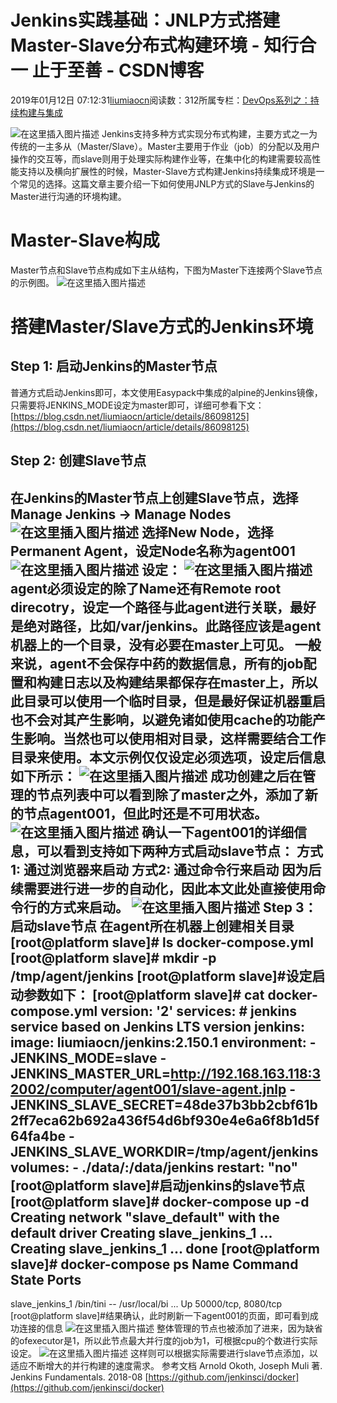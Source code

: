 
# Jenkins实践基础：JNLP方式搭建Master-Slave分布式构建环境 - 知行合一 止于至善 - CSDN博客

2019年01月12日 07:12:31[liumiaocn](https://me.csdn.net/liumiaocn)阅读数：312所属专栏：[DevOps系列之：持续构建与集成](https://blog.csdn.net/column/details/27057.html)



![在这里插入图片描述](https://img-blog.csdn.net/20160809065608330)
Jenkins支持多种方式实现分布式构建，主要方式之一为传统的一主多从（Master/Slave）。Master主要用于作业（job）的分配以及用户操作的交互等，而slave则用于处理实际构建作业等，在集中化的构建需要较高性能支持以及横向扩展性的时候，Master-Slave方式构建Jenkins持续集成环境是一个常见的选择。这篇文章主要介绍一下如何使用JNLP方式的Slave与Jenkins的Master进行沟通的环境构建。
[
](https://img-blog.csdn.net/20160809065608330)
# Master-Slave构成
[
](https://img-blog.csdn.net/20160809065608330)Master节点和Slave节点构成如下主从结构，下图为Master下连接两个Slave节点的示例图。
![在这里插入图片描述](https://img-blog.csdnimg.cn/20190109194001253.png?x-oss-process=image/watermark,type_ZmFuZ3poZW5naGVpdGk,shadow_10,text_aHR0cHM6Ly9ibG9nLmNzZG4ubmV0L2xpdW1pYW9jbg==,size_16,color_FFFFFF,t_70)
# 搭建Master/Slave方式的Jenkins环境
## Step 1: 启动Jenkins的Master节点
普通方式启动Jenkins即可，本文使用Easypack中集成的alpine的Jenkins镜像，只需要将JENKINS_MODE设定为master即可，详细可参看下文：
[https://blog.csdn.net/liumiaocn/article/details/86098125](https://blog.csdn.net/liumiaocn/article/details/86098125)
## Step 2: 创建Slave节点
在Jenkins的Master节点上创建Slave节点，选择Manage Jenkins -> Manage Nodes
![在这里插入图片描述](https://img-blog.csdnimg.cn/20190109195512794.png?x-oss-process=image/watermark,type_ZmFuZ3poZW5naGVpdGk,shadow_10,text_aHR0cHM6Ly9ibG9nLmNzZG4ubmV0L2xpdW1pYW9jbg==,size_16,color_FFFFFF,t_70)
选择New Node，选择Permanent Agent，设定Node名称为agent001
![在这里插入图片描述](https://img-blog.csdnimg.cn/20190109195631693.png?x-oss-process=image/watermark,type_ZmFuZ3poZW5naGVpdGk,shadow_10,text_aHR0cHM6Ly9ibG9nLmNzZG4ubmV0L2xpdW1pYW9jbg==,size_16,color_FFFFFF,t_70)
设定：
![在这里插入图片描述](https://img-blog.csdnimg.cn/20190112064516670.png?x-oss-process=image/watermark,type_ZmFuZ3poZW5naGVpdGk,shadow_10,text_aHR0cHM6Ly9ibG9nLmNzZG4ubmV0L2xpdW1pYW9jbg==,size_16,color_FFFFFF,t_70)
agent必须设定的除了Name还有Remote root direcotry，设定一个路径与此agent进行关联，最好是绝对路径，比如/var/jenkins。此路径应该是agent机器上的一个目录，没有必要在master上可见。
一般来说，agent不会保存中药的数据信息，所有的job配置和构建日志以及构建结果都保存在master上，所以此目录可以使用一个临时目录，但是最好保证机器重启也不会对其产生影响，以避免诸如使用cache的功能产生影响。当然也可以使用相对目录，这样需要结合工作目录来使用。本文示例仅仅设定必须选项，设定后信息如下所示：
![在这里插入图片描述](https://img-blog.csdnimg.cn/20190112065337928.png?x-oss-process=image/watermark,type_ZmFuZ3poZW5naGVpdGk,shadow_10,text_aHR0cHM6Ly9ibG9nLmNzZG4ubmV0L2xpdW1pYW9jbg==,size_16,color_FFFFFF,t_70)
成功创建之后在管理的节点列表中可以看到除了master之外，添加了新的节点agent001，但此时还是不可用状态。
![在这里插入图片描述](https://img-blog.csdnimg.cn/20190112065454284.png?x-oss-process=image/watermark,type_ZmFuZ3poZW5naGVpdGk,shadow_10,text_aHR0cHM6Ly9ibG9nLmNzZG4ubmV0L2xpdW1pYW9jbg==,size_16,color_FFFFFF,t_70)
确认一下agent001的详细信息，可以看到支持如下两种方式启动slave节点：
[
](https://img-blog.csdnimg.cn/20190112065454284.png?x-oss-process=image/watermark,type_ZmFuZ3poZW5naGVpdGk,shadow_10,text_aHR0cHM6Ly9ibG9nLmNzZG4ubmV0L2xpdW1pYW9jbg==,size_16,color_FFFFFF,t_70)方式1: 通过浏览器来启动
方式2: 通过命令行来启动
因为后续需要进行进一步的自动化，因此本文此处直接使用命令行的方式来启动。
![在这里插入图片描述](https://img-blog.csdnimg.cn/20190112065934709.png?x-oss-process=image/watermark,type_ZmFuZ3poZW5naGVpdGk,shadow_10,text_aHR0cHM6Ly9ibG9nLmNzZG4ubmV0L2xpdW1pYW9jbg==,size_16,color_FFFFFF,t_70)
Step 3：启动slave节点
在agent所在机器上创建相关目录
[root@platform slave]\# ls
docker-compose.yml
[root@platform slave]\# mkdir -p /tmp/agent/jenkins
[root@platform slave]\#设定启动参数如下：
[root@platform slave]\# cat docker-compose.yml 
version: '2'
services:
  \# jenkins service based on Jenkins LTS version
  jenkins:
    image: liumiaocn/jenkins:2.150.1
    environment:
      - JENKINS_MODE=slave
      - JENKINS_MASTER_URL=http://192.168.163.118:32002/computer/agent001/slave-agent.jnlp
      - JENKINS_SLAVE_SECRET=48de37b3bb2cbf61b2ff7eca62b692a436f54d6bf930e4e6a6f8b1d5f64fa4be
      - JENKINS_SLAVE_WORKDIR=/tmp/agent/jenkins
    volumes:
      - ./data/:/data/jenkins
    restart: "no"
[root@platform slave]\#启动jenkins的slave节点
[root@platform slave]\# docker-compose up -d
Creating network "slave_default" with the default driver
Creating slave_jenkins_1 ... 
Creating slave_jenkins_1 ... done
[root@platform slave]\# docker-compose ps
     Name                    Command               State          Ports        
------------------------------------------------------------------------------
slave_jenkins_1   /bin/tini -- /usr/local/bi ...   Up      50000/tcp, 8080/tcp 
[root@platform slave]\#结果确认，此时刷新一下agent001的页面，即可看到成功连接的信息
![在这里插入图片描述](https://img-blog.csdnimg.cn/20190112070926177.png?x-oss-process=image/watermark,type_ZmFuZ3poZW5naGVpdGk,shadow_10,text_aHR0cHM6Ly9ibG9nLmNzZG4ubmV0L2xpdW1pYW9jbg==,size_16,color_FFFFFF,t_70)
整体管理的节点也被添加了进来，因为缺省的ofexecutor是1，所以此节点最大并行度的job为1，可根据cpu的个数进行实际设定。
![在这里插入图片描述](https://img-blog.csdnimg.cn/20190112071107119.png?x-oss-process=image/watermark,type_ZmFuZ3poZW5naGVpdGk,shadow_10,text_aHR0cHM6Ly9ibG9nLmNzZG4ubmV0L2xpdW1pYW9jbg==,size_16,color_FFFFFF,t_70)
这样则可以根据实际需要进行slave节点添加，以适应不断增大的并行构建的速度需求。
[
](https://img-blog.csdnimg.cn/20190112071107119.png?x-oss-process=image/watermark,type_ZmFuZ3poZW5naGVpdGk,shadow_10,text_aHR0cHM6Ly9ibG9nLmNzZG4ubmV0L2xpdW1pYW9jbg==,size_16,color_FFFFFF,t_70)参考文档
[
](https://img-blog.csdnimg.cn/20190112071107119.png?x-oss-process=image/watermark,type_ZmFuZ3poZW5naGVpdGk,shadow_10,text_aHR0cHM6Ly9ibG9nLmNzZG4ubmV0L2xpdW1pYW9jbg==,size_16,color_FFFFFF,t_70)Arnold Okoth, Joseph Muli 著. Jenkins Fundamentals. 2018-08
[https://github.com/jenkinsci/docker](https://github.com/jenkinsci/docker)
[
            ](https://img-blog.csdnimg.cn/20190112071107119.png?x-oss-process=image/watermark,type_ZmFuZ3poZW5naGVpdGk,shadow_10,text_aHR0cHM6Ly9ibG9nLmNzZG4ubmV0L2xpdW1pYW9jbg==,size_16,color_FFFFFF,t_70)

[
  ](https://img-blog.csdnimg.cn/20190112070926177.png?x-oss-process=image/watermark,type_ZmFuZ3poZW5naGVpdGk,shadow_10,text_aHR0cHM6Ly9ibG9nLmNzZG4ubmV0L2xpdW1pYW9jbg==,size_16,color_FFFFFF,t_70)
